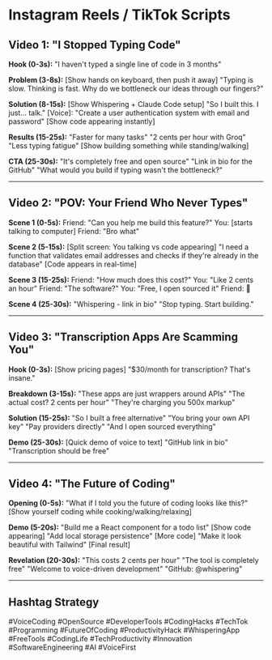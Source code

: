 # Instagram Reels / TikTok Scripts

## Video 1: "I Stopped Typing Code"

**Hook (0-3s):**
"I haven't typed a single line of code in 3 months"

**Problem (3-8s):**
[Show hands on keyboard, then push it away]
"Typing is slow. Thinking is fast. Why do we bottleneck our ideas through our fingers?"

**Solution (8-15s):**
[Show Whispering + Claude Code setup]
"So I built this. I just... talk."
[Voice]: "Create a user authentication system with email and password"
[Show code appearing instantly]

**Results (15-25s):**
"Faster for many tasks"
"2 cents per hour with Groq"
"Less typing fatigue"
[Show building something while standing/walking]

**CTA (25-30s):**
"It's completely free and open source"
"Link in bio for the GitHub"
"What would you build if typing wasn't the bottleneck?"

---

## Video 2: "POV: Your Friend Who Never Types"

**Scene 1 (0-5s):**
Friend: "Can you help me build this feature?"
You: [starts talking to computer]
Friend: "Bro what"

**Scene 2 (5-15s):**
[Split screen: You talking vs code appearing]
"I need a function that validates email addresses and checks if they're already in the database"
[Code appears in real-time]

**Scene 3 (15-25s):**
Friend: "How much does this cost?"
You: "Like 2 cents an hour"
Friend: "The software?"
You: "Free, I open sourced it"
Friend: 🤯

**Scene 4 (25-30s):**
"Whispering - link in bio"
"Stop typing. Start building."

---

## Video 3: "Transcription Apps Are Scamming You"

**Hook (0-3s):**
[Show pricing pages]
"$30/month for transcription? That's insane."

**Breakdown (3-15s):**
"These apps are just wrappers around APIs"
"The actual cost? 2 cents per hour"
"They're charging you 500x markup"

**Solution (15-25s):**
"So I built a free alternative"
"You bring your own API key"
"Pay providers directly"
"And I open sourced everything"

**Demo (25-30s):**
[Quick demo of voice to text]
"GitHub link in bio"
"Transcription should be free"

---

## Video 4: "The Future of Coding"

**Opening (0-5s):**
"What if I told you the future of coding looks like this?"
[Show yourself coding while cooking/walking/relaxing]

**Demo (5-20s):**
"Build me a React component for a todo list"
[Show code appearing]
"Add local storage persistence"
[More code]
"Make it look beautiful with Tailwind"
[Final result]

**Revelation (20-30s):**
"This costs 2 cents per hour"
"The tool is completely free"
"Welcome to voice-driven development"
"GitHub: @whispering"

---

## Hashtag Strategy

#VoiceCoding #OpenSource #DeveloperTools #CodingHacks #TechTok #Programming #FutureOfCoding #ProductivityHack #WhisperingApp #FreeTools #CodingLife #TechProductivity #Innovation #SoftwareEngineering #AI #VoiceFirst